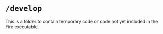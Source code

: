 # `/develop`

This is a folder to contain temporary code or code not yet included in the Fire executable. 
